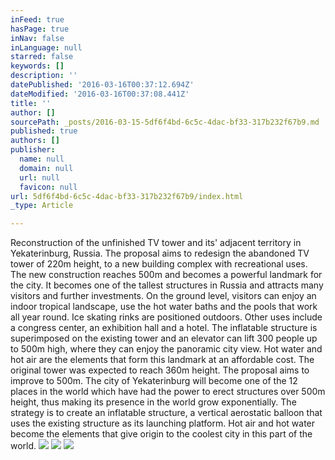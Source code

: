 ```yaml
---
inFeed: true
hasPage: true
inNav: false
inLanguage: null
starred: false
keywords: []
description: ''
datePublished: '2016-03-16T00:37:12.694Z'
dateModified: '2016-03-16T00:37:08.441Z'
title: ''
author: []
sourcePath: _posts/2016-03-15-5df6f4bd-6c5c-4dac-bf33-317b232f67b9.md
published: true
authors: []
publisher:
  name: null
  domain: null
  url: null
  favicon: null
url: 5df6f4bd-6c5c-4dac-bf33-317b232f67b9/index.html
_type: Article

---
```

Reconstruction of the unfinished TV tower and its' adjacent
territory in Yekaterinburg, Russia. The proposal aims to
redesign the abandoned TV tower of 220m height, to a new
building complex with recreational uses. The new
construction reaches 500m and becomes a powerful
landmark for the city. It becomes one of the tallest structures
in Russia and attracts many visitors and further investments.
On the ground level, visitors can enjoy an indoor tropical
landscape, use the hot water baths and the pools that work
all year round. Ice skating rinks are positioned outdoors.
Other uses include a congress center, an exhibition hall and a
hotel. The inflatable structure is superimposed on the existing
tower and an elevator can lift 300 people up to 500m high,
where they can enjoy the panoramic city view. Hot water and
hot air are the elements that form this landmark at an
affordable cost. The original tower was expected to reach
360m height. The proposal aims to improve to 500m. The city
of Yekaterinburg will become one of the 12 places in the world
which have had the power to erect structures over 500m
height, thus making its presence in the world grow
exponentially. The strategy is to create an inflatable
structure, a vertical aerostatic balloon that uses the existing
structure as its launching platform. Hot air and hot water
become the elements that give origin to the coolest city in
this part of the world.
![](https://the-grid-user-content.s3-us-west-2.amazonaws.com/2e0a7fe6-87f8-4193-8d21-fbc0e86156a1.jpg)
![](https://the-grid-user-content.s3-us-west-2.amazonaws.com/50871779-8bf0-448b-b33c-16f6d111ad3c.jpg)
![](https://the-grid-user-content.s3-us-west-2.amazonaws.com/ae2e4501-d72a-44e4-b8af-036dade74634.jpg)